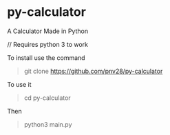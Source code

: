 # py-calculator
 A Calculator Made in Python

// Requires python 3 to work

To install use the command
>git clone https://github.com/pnv28/py-calculator

To use it
>cd py-calculator

Then
>python3 main.py